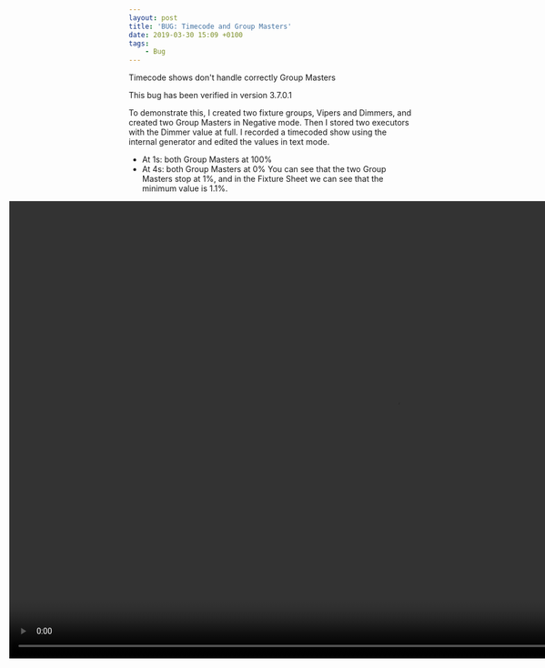 ```yaml
---
layout: post
title: 'BUG: Timecode and Group Masters'
date: 2019-03-30 15:09 +0100
tags:
    - Bug
---
```

Timecode shows don't handle correctly Group Masters

This bug has been verified in version 3.7.0.1

To demonstrate this, I created two fixture groups, Vipers and Dimmers, and created two Group Masters in Negative mode.
Then I stored two executors with the Dimmer value at full.
I recorded a timecoded show using the internal generator and edited the values in text mode.
- At 1s: both Group Masters at 100%
- At 4s: both Group Masters at 0%
You can see that the two Group Masters stop at 1%, and in the Fixture Sheet we can see that the minimum value is 1.1%.

<div style="margin-left: -210px">
<video width="1360" height="804" autoplay="autoplay" loop="loop" controls="controls">
  <source src="https://vjandrea.github.io/assets/bug_timecode_group_masters.mp4" type="video/mp4" />
  Your browser does not support the video tag.
</video>
</div>
